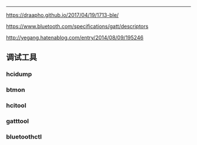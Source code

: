 

---

https://draapho.github.io/2017/04/19/1713-ble/

https://www.bluetooth.com/specifications/gatt/descriptors

http://yegang.hatenablog.com/entry/2014/08/09/195246


## 调试工具
### hcidump

### btmon

### hcitool

### gatttool

### bluetoothctl

